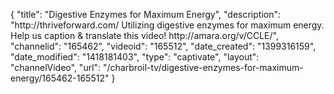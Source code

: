 {
    "title": "Digestive Enzymes for Maximum Energy",
    "description": "http:\/\/thriveforward.com\/ Utilizing digestive enzymes for maximum energy. Help us caption & translate this video! http:\/\/amara.org\/v\/CCLE\/",
    "channelid": "165462",
    "videoid": "165512",
    "date_created": "1399316159",
    "date_modified": "1418181403",
    "type": "captivate",
    "layout": "channelVideo",
    "url": "\/charbroil-tv\/digestive-enzymes-for-maximum-energy\/165462-165512"
}